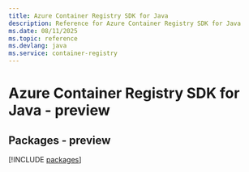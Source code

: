 ```yaml
---
title: Azure Container Registry SDK for Java
description: Reference for Azure Container Registry SDK for Java
ms.date: 08/11/2025
ms.topic: reference
ms.devlang: java
ms.service: container-registry
---
```

# Azure Container Registry SDK for Java - preview
## Packages - preview
[!INCLUDE [packages](container-registry-index.md)]